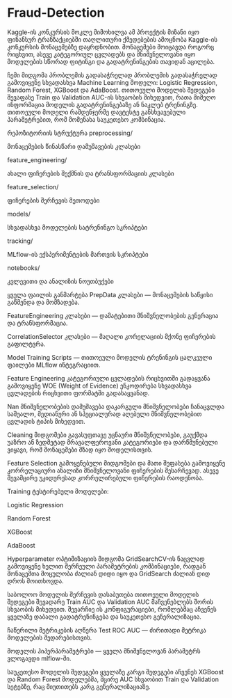 # Fraud-Detection
Kaggle-ის კონკურსის მოკლე მიმოხილვა
ამ პროექტის მიზანი იყო ფინანსურ ტრანზაქციებში თაღლითური ქმედებების ამოცნობა Kaggle-ის კონკურსის მონაცემებზე დაყრდნობით. მონაცემები მოიცავდა როგორც რიცხვით, ასევე კატეგორიულ ცვლადებს და მნიშვნელოვანი იყო მოდელების სწორად ფიტინგი და გადატრენინგების თავიდან აცილება.

ჩემი მიდგომა პრობლემის გადასაჭრელად
პრობლემის გადასაჭრელად გამოვიყენე სხვადასხვა Machine Learning მოდელი: Logistic Regression, Random Forest, XGBoost და AdaBoost. თითოეული მოდელის შედეგები შევაფასე Train და Validation AUC-ის სხვაობის მიხედვით, რათა მიმეღო ინფორმაცია მოდელის გადატრენინგებაზე ან ნაკლებ ტრენინგზე. თითოეული მოდელი რამდენჯერმე დავტესტე განსხვავებული პარამეტრებით, რომ მომენახა საუკეთესო კომბინაცია.

რეპოზიტორიის სტრუქტურა
preprocessing/

მონაცემების წინასწარი დამუშავების კლასები

feature_engineering/

ახალი ფიჩერების შექმნის და ტრანსფორმაციის კლასები

feature_selection/

ფიჩერების შერჩევის მეთოდები

models/

სხვადასხვა მოდელების სატრენინგო სკრიპტები

tracking/

MLflow-ის ექსპერიმენტების მართვის სკრიპტები

notebooks/

კვლევითი და ანალიზის ნოუთბუქები

ყველა ფაილის განმარტება
PrepData კლასები — მონაცემების საწყისი გაწმენდა და მომზადება.

FeatureEngineering კლასები — დამატებითი მნიშვნელობების გენერაცია და ტრანსფორმაცია.

CorrelationSelector კლასები — მაღალი კორელაციის მქონე ფიჩერების გაფილტვრა.

Model Training Scripts — თითოეული მოდელის ტრენინგის ცალკეული ფაილები MLflow ინტეგრაციით.

Feature Engineering
კატეგორიული ცვლადების რიცხვითში გადაყვანა
გამოვიყენე WOE (Weight of Evidence) ენკოდირება სხვადასხვა ცვლადების რიცხვითი ფორმატში გადასაყვანად.

Nan მნიშვნელობების დამუშავება
დაკარგული მნიშვნელობები ჩანაცვლდა საშუალო, მედიანური ან სპეციალურად აღებული მნიშვნელობებით ცვლადის ტიპის მიხედვით.

Cleaning მიდგომები
გავასუფთავე უცნაური მნიშვნელობები, გაუქმდა უაზრო ან ზედმეტად მრავალფეროვანი კატეგორიები და დარწმუნებული ვიყავი, რომ მონაცემები მზად იყო მოდელისთვის.

Feature Selection
გამოყენებული მიდგომები და მათი შეფასება
გამოვიყენე კორრელაციური ანალიზი მნიშვნელოვანი ფიჩერების შესარჩევად. ასევე შევამცირე უკიდურესად კორრელირებული ფიჩერების რაოდენობა.

Training
ტესტირებული მოდელები:

Logistic Regression

Random Forest

XGBoost

AdaBoost

Hyperparameter ოპტიმიზაციის მიდგომა
GridSearchCV-ის ნაცვლად გამოვიყენე ხელით შერჩეული პარამეტრების კომბინაციები, რადგან მონაცემთა მოცულობა ძალიან დიდი იყო და GridSearch ძალიან დიდ დროს მოითხოვდა.

საბოლოო მოდელის შერჩევის დასაბუთება
თითოეული მოდელის შედეგები შევადარე Train AUC და Validation AUC მაჩვენებლებს შორის სხვაობის მიხედვით. შევარჩიე ის კონფიგურაციები, რომლებმაც აჩვენეს ყველაზე დაბალი გადატრენინგება და საუკეთესო გენერალიზაცია.

ჩაწერილი მეტრიკების აღწერა
Test ROC AUC — ძირითადი მეტრიკა მოდელების შედარებისთვის.

მოდელის ჰიპერპარამეტრები — ყველა მნიშვნელოვან პარამეტრს ვლოგავდი mlflow-ში.

საუკეთესო მოდელის შედეგები
ყველაზე კარგი შედეგები აჩვენეს XGBoost და Random Forest მოდელებმა, მცირე AUC სხვაობით Train და Validation სეტებზე, რაც მიუთითებს კარგ გენერალიზაციაზე.
